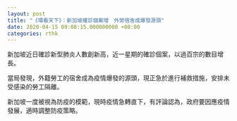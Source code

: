 ```yaml
---
layout: post
title: "《環看天下》：新加坡確診個案增　外勞宿舍成爆發源頭"
date: 2020-04-15 09:08:15.000000000 +08:00
categories: rthk
---
```


新加坡近日確診新型肺炎人數創新高，近一星期的確診個案，以過百宗的數目增長。

當局發現，外籍勞工的宿舍成為疫情爆發的源頭，現正急於進行補救措施，安排未受感染的勞工隔離。

新加坡一度被視為防疫的模範，現時疫情急轉直下，有評論認為，政府要因應疫情發展，適時調整防疫策略。
